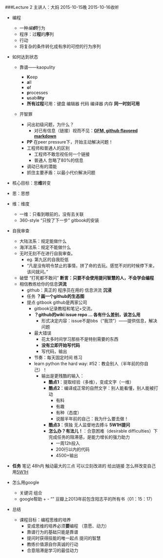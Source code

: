 ###Lecture 2 
主讲人：大妈 2015-10-15晚
2015-10-16收听
+ 编程
  + 一种*编**织***行为
  + 程序：过**程**的**序**列
  + 行动
  + 将复杂的条件转化成有序的可控的行为序列

+ 如何达到状态
  + 靠谱——kaopulity
    + **K**eep
    + **a**ll
    + **o**f
    + **p**rocesses
    + **u**sabi**lity**
    + **所有过程**可用：键盘 编辑器 代码 编译器 内存 **同一时刻可用** 

  + 开智罪
    + 问出初级问题，为什么？
      + 对已有信息（链接）视而不见：**[GFM, github flavored markdown](https://help.github.com/articles/github-flavored-markdown/)**
    + **PP** 在peer pressure下，开始主动解决问题！
    + 工程师和普通人的区别
      + 工程师不敢忽视任何一个链接
      + 普通人 忽略了80%的信息
    + 调动已有的潜能
    + 抓住主要矛盾：以最小代价解决问题


+  核心目标：思**维**转变
  + 思：思想
  + 维：维度
    + 一维：只看到眼前的，没有去关联 
    + 360-style “只按了下一步” gitbook的安装
  + 自我审查
    + 大陆法系：规定能做什么
    + 海洋法系：规定不能做什么
    + 无时无刻不在进行自我审查。
      + eg. 第九区的自我贬低
      + “凡是没有明令禁止的事情，拼了命的去玩。感觉不对的时候停下来，该问就问。”
    + 破壁 “打死都不敢问” **断言：只要不会使用提问智慧的人，不会学会编程**
    + 相信教练给你的信息**洪流**
      + github：真正的 程序员在用的 信息洪流 **沉浸**
      + 任务  **？画一个github的生态图** 
      + 提点 gitbook github是两家公司
        + gitbook记录教程和笔记+交流。
        + **？github的wiki issue repo ... 各有什么差别，该怎么用**
          + 形式决定内容：issue不是bbs（“我顶”）——提供信息，解决问题
        + 最大错误
          +  花太多时间学习那些不是特别需要的东西
          +  **没有立即开始写代码**
            + 写代码，输出
        + 节奏：每天固定时间 练习
        + learn python the hard way: #52：教会别人（半年前的你自己）！
          + 输出是更残酷的输入：
            + **酷点1**：提取经验（多维），变成文字（一维）
            + **酷点2**：编译成正常的自然文字：别人能看懂，别人能被打动
              + 有料
              + 有趣
              + 有种（态度）
              + 说服半年前的自己：我为什么要去做！
            + **酷点3**：慎独  无人监督地去搏斗 **5W1H提问**
            + **怎么办？有法儿！**：合意困难（desirable difficulties）下完成任务的阻滞感，是能力增长的强力助力 
              + 一周12h投入
              + 200行以内的代码
              + 4500+输出
+ **任务** 笔记 48h内 触动最大的三点 可以立刻改进的 给出链接 怎么样改变自己 用[5W1H](http://wiki.woodpecker.org.cn/moin/5W1H)
+ 怎么用google
  + 关键词 组合
  + google帮助 + - “” 豆瓣上2013年前包含阳志平的所有书（01：15：17）
+ 总结
  + 课程目标：编程思维的培养
    + 变成思维的培养必须**要**编程 （意愿、动力）
    + 靠谱行为的基础只能是靠谱
    + 提问时获得技能的唯一起点  提问的智慧
    + 教练价值源自你真诚的行动
    + 合意阻滞是学习的最佳动力
   
  




